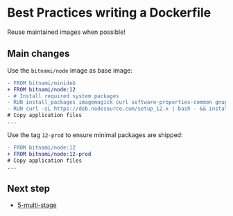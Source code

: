 # Best Practices writing a Dockerfile

Reuse maintained images when possible!

## Main changes

Use the `bitnami/node` image as base image:

```diff
- FROM bitnami/minideb
+ FROM bitnami/node:12
- # Install required system packages
- RUN install_packages imagemagick curl software-properties-common gnupg
- RUN curl -sL https://deb.nodesource.com/setup_12.x | bash - && install_packages nodejs
# Copy application files
...
```

Use the tag `12-prod` to ensure minimal packages are shipped:

```diff
- FROM bitnami/node:12
+ FROM bitnami/node:12-prod
# Copy application files
...
```

## Next step

- [5-multi-stage](https://github.com/juan131/dockerfile-best-practices/tree/5-multi-stage)
